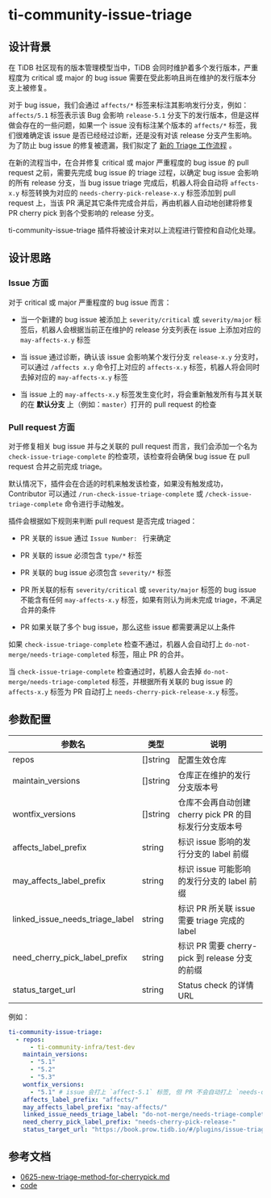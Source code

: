 # ti-community-issue-triage

## 设计背景

在 TiDB 社区现有的版本管理模型当中，TiDB 会同时维护着多个发行版本，严重程度为 critical 或 major 的 bug issue 需要在受此影响且尚在维护的发行版本分支上被修复。

对于 bug issue，我们会通过 `affects/*` 标签来标注其影响发行分支，例如：`affects/5.1` 标签表示该 Bug 会影响 `release-5.1` 分支下的发行版本，但是这样做会存在的一些问题，如果一个 issue 没有标注某个版本的 `affects/*` 标签，我们很难确定该 issue 是否已经经过诊断，还是没有对该 release 分支产生影响。为了防止 bug issue 的修复被遗漏，我们拟定了 [新的 Triage 工作流程](https://github.com/pingcap/community/blob/master/votes/0625-new-triage-method-for-cherrypick.md) 。

在新的流程当中，在合并修复 critical 或 major 严重程度的 bug issue 的 pull request 之前，需要先完成 bug issue 的 triage 过程，以确定 bug issue 会影响的所有 release 分支，当 bug issue triage 完成后，机器人将会自动将 `affects-x.y` 标签转换为对应的 `needs-cherry-pick-release-x.y` 标签添加到 pull request 上，当该 PR 满足其它条件完成合并后，再由机器人自动地创建将修复 PR cherry pick 到各个受影响的 release 分支。

ti-community-issue-triage 插件将被设计来对以上流程进行管控和自动化处理。

## 设计思路

### Issue 方面

对于 critical 或 major 严重程度的 bug issue 而言：

- 当一个新建的 bug issue 被添加上 `severity/critical` 或 `severity/major` 标签后，机器人会根据当前正在维护的 release 分支列表在 issue 上添加对应的 `may-affects-x.y` 标签

- 当 issue 通过诊断，确认该 issue 会影响某个发行分支 `release-x.y` 分支时，可以通过 `/affects x.y` 命令打上对应的 `affects-x.y` 标签，机器人将会同时去掉对应的 `may-affects-x.y` 标签

- 当 issue 上的 `may-affects-x.y` 标签发生变化时，将会重新触发所有与其关联的在 **默认分支** 上（例如：`master`）打开的 pull request 的检查

### Pull request 方面

对于修复相关 bug issue 并与之关联的 pull request 而言，我们会添加一个名为 `check-issue-triage-complete` 的检查项，该检查将会确保 bug issue 在 pull request 合并之前完成 triage。

默认情况下，插件会在合适的时机来触发该检查，如果没有触发成功，Contributor 可以通过 `/run-check-issue-triage-complete` 或 `/check-issue-triage-complete` 命令进行手动触发。

插件会根据如下规则来判断 pull request 是否完成 triaged：

- PR 关联的 issue 通过 `Issue Number: ` 行来确定

- PR 关联的 issue 必须包含 `type/*` 标签

- PR 关联的 bug issue 必须包含 `severity/*` 标签

- PR 所关联的标有 `severity/critical` 或 `severity/major` 标签的 bug issue 不能含有任何 `may-affects-x.y` 标签，如果有则认为尚未完成 triage，不满足合并的条件

- PR 如果关联了多个 bug issue，那么这些 issue 都需要满足以上条件

如果 `check-issue-triage-complete` 检查不通过，机器人会自动打上 `do-not-merge/needs-triage-completed` 标签，阻止 PR 的合并。

当 `check-issue-triage-complete` 检查通过时，机器人会去掉 `do-not-merge/needs-triage-completed` 标签，并根据所有关联的 bug issue 的 `affects-x.y` 标签为 PR 自动打上 `needs-cherry-pick-release-x.y` 标签。

## 参数配置 

| 参数名                          | 类型     | 说明                                                   |
| ------------------------------- | -------- | ------------------------------------------------------ |
| repos                           | []string | 配置生效仓库                                           |
| maintain_versions               | []string | 仓库正在维护的发行分支版本号                           |
| wontfix_versions                | []string | 仓库不会再自动创建 cherry pick PR 的目标发行分支版本号 |
| affects_label_prefix            | string   | 标识 issue 影响的发行分支的 label 前缀                 |
| may_affects_label_prefix        | string   | 标识 issue 可能影响的发行分支的 label 前缀             |
| linked_issue_needs_triage_label | string   | 标识 PR 所关联 issue 需要 triage 完成的 label          |
| need_cherry_pick_label_prefix   | string   | 标识 PR 需要 cherry-pick 到 release 分支的前缀         |
| status_target_url               | string   | Status check 的详情 URL                                |

例如：

```yml
ti-community-issue-triage:
  - repos:
      - ti-community-infra/test-dev
    maintain_versions:
      - "5.1"
      - "5.2"
      - "5.3"
    wontfix_versions:
      - "5.1" # issue 会打上 `affect-5.1` 标签, 但 PR 不会自动打上 `needs-cherry-pick-5.1` 标签.      
    affects_label_prefix: "affects/"
    may_affects_label_prefix: "may-affects/"
    linked_issue_needs_triage_label: "do-not-merge/needs-triage-completed"
    need_cherry_pick_label_prefix: "needs-cherry-pick-release-"
    status_target_url: "https://book.prow.tidb.io/#/plugins/issue-triage"
```

## 参考文档

- [0625-new-triage-method-for-cherrypick.md](https://github.com/pingcap/community/blob/master/votes/0625-new-triage-method-for-cherrypick.md)
- [code](https://github.com/ti-community-infra/tichi/tree/master/internal/pkg/externalplugins/issuetriage)

